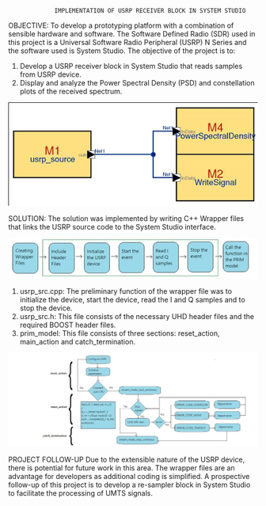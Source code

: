                  IMPLEMENTATION OF USRP RECEIVER BLOCK IN SYSTEM STUDIO

OBJECTIVE:
To develop a prototyping platform with a combination of sensible hardware and software. The Software Defined Radio (SDR) used in this project is a Universal Software Radio Peripheral (USRP) N Series and the software used is System Studio. The objective of the project is to:
1. Develop a USRP receiver block in System Studio that reads samples from USRP device.
2. Display and analyze the Power Spectral Density (PSD) and constellation plots of the received spectrum.

![alt_text](https://github.com/j-helen/USRP-Receiver/blob/master/Images/SystemStudioModel.png)

SOLUTION:
The solution was implemented by writing C++ Wrapper files that links the USRP source code to the System Studio interface. 

![alt text](https://github.com/j-helen/USRP-Receiver/blob/master/Images/usrp_src.png)

1. usrp_src.cpp:
The preliminary function of the wrapper file was to initialize the device, start the device, read the I and Q samples and to stop the device.
2. usrp_src.h: This file consists of the necessary UHD header files and the required BOOST header files.
3. prim_model: This file consists of three sections: reset_action, main_action and catch_termination. 

![alt_text](https://github.com/j-helen/USRP-Receiver/blob/master/Images/prim_model.png)


PROJECT FOLLOW-UP
Due to the extensible nature of the USRP device, there is potential for future work in this area. The wrapper files are an advantage for developers as additional coding is simplified. A prospective follow-up of this project is to develop a re-sampler block in System Studio to facilitate the processing of UMTS signals.
